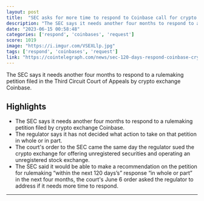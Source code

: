 ```yaml
---
layout: post
title:  "SEC asks for more time to respond to Coinbase call for crypto clarity"
description: "The SEC says it needs another four months to respond to a rulemaking petition filed in the Third Circuit Court of Appeals by crypto exchange Coinbase."
date: "2023-06-15 00:58:48"
categories: ['respond', 'coinbases', 'request']
score: 1019
image: "https://i.imgur.com/VSEXLlp.jpg"
tags: ['respond', 'coinbases', 'request']
link: "https://cointelegraph.com/news/sec-120-days-respond-coinbase-crypto-clarity"
---
```


The SEC says it needs another four months to respond to a rulemaking petition filed in the Third Circuit Court of Appeals by crypto exchange Coinbase.

## Highlights

- The SEC says it needs another four months to respond to a rulemaking petition filed by crypto exchange Coinbase.
- The regulator says it has not decided what action to take on that petition in whole or in part.
- The court's order to the SEC came the same day the regulator sued the crypto exchange for offering unregistered securities and operating an unregistered stock exchange.
- The SEC said it would be able to make a recommendation on the petition for rulemaking “within the next 120 days’s” response “in whole or part” in the next four months, the court's June 6 order asked the regulator to address if it needs more time to respond.

---
